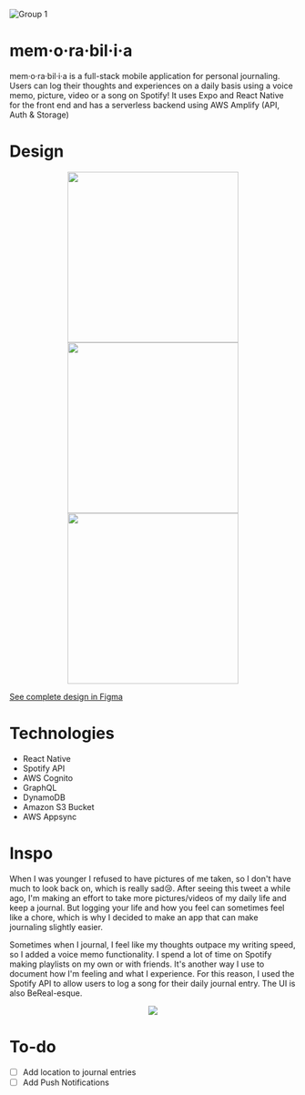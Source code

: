 ![Group 1](https://github.com/salvinax/memorabilia/assets/113158430/6f450fe3-2959-4033-9edb-a92899d6d5de)

# mem·o·ra·bil·i·a

mem·o·ra·bil·i·a is a full-stack mobile application for personal journaling. Users can log their thoughts and experiences on a daily basis using a voice memo, picture, video or a song on Spotify! It uses Expo and React Native for the front end and has a serverless backend using AWS Amplify (API, Auth & Storage)

# Design

<p align="center">
<img src="https://github.com/salvinax/memorabilia/assets/113158430/2d2df797-1639-412e-bec0-7431f38f1555" width=300/>
<img src="https://github.com/salvinax/memorabilia/assets/113158430/70323dbf-52ef-4dd7-b8e0-048a84ba00d8" width=300/>
<img src="https://github.com/salvinax/memorabilia/assets/113158430/09ed5624-8ade-4bd8-a1db-13d18adf7760" width=300/>

</p>

[See complete design in Figma](https://www.figma.com/file/a8eunLYaYYBIZc4SthCWDJ/mem%C2%B7o%C2%B7ra%C2%B7bil%C2%B7i%C2%B7a?type=design&node-id=0%3A1&mode=design&t=c3ypwPMfx3xnwlRS-1)

# Technologies

<ul>

  <li>React Native</li>
   <li>Spotify API</li>
    <li>AWS Cognito</li>
    <li>GraphQL</li>
    <li> DynamoDB</li>
     <li> Amazon S3 Bucket</li>
     <li> AWS Appsync</li>
</ul>

# Inspo

When I was younger I refused to have pictures of me taken, so I don't have much to look back on, which is really sad😢. After seeing this tweet a while ago, I'm making an effort to take more pictures/videos of my daily life and keep a journal. But logging your life and how you feel can sometimes feel like a chore, which is why I decided to make an app that can make journaling slightly easier.

Sometimes when I journal, I feel like my thoughts outpace my writing speed, so I added a voice memo functionality. I spend a lot of time on Spotify making playlists on my own or with friends. It's another way I use to document how I'm feeling and what I experience. For this reason, I used the Spotify API to allow users to log a song for their daily journal entry. The UI is also BeReal-esque.

<p align="center">
<img src="https://github.com/salvinax/memorabilia/assets/113158430/8b56c218-be7d-48be-a35f-cb4d52712243"/>
</p>

# To-do

- [ ] Add location to journal entries
- [ ] Add Push Notifications
